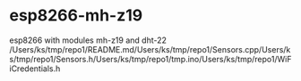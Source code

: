# esp8266-mh-z19
esp8266 with modules mh-z19 and dht-22
/Users/ks/tmp/repo1/README.md/Users/ks/tmp/repo1/Sensors.cpp/Users/ks/tmp/repo1/Sensors.h/Users/ks/tmp/repo1/tmp.ino/Users/ks/tmp/repo1/WiFiCredentials.h
